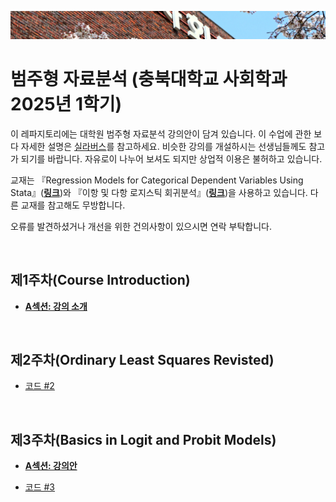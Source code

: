 <p align="center">
  <img src="https://github.com/hxk271/Syllabi/blob/main/sb1.jpg">
</p>

# 범주형 자료분석 (충북대학교 사회학과 2025년 1학기)


이 레파지토리에는 대학원 범주형 자료분석 강의안이 담겨 있습니다. 이 수업에 관한 보다 자세한 설명은 [실라버스](https://github.com/hxk271/Syllabi/blob/main/8969001(2025-1).pdf)를 참고하세요. 비슷한 강의를 개설하시는 선생님들께도 참고가 되기를 바랍니다. 자유로이 나누어 보셔도 되지만 상업적 이용은 불허하고 있습니다.

교재는 『Regression Models for Categorical Dependent Variables Using Stata』([**링크**](https://www.stata.com/bookstore/regression-models-categorical-dependent-variables/))와 『이항 및 다항 로지스틱 회귀분석』([**링크**](https://product.kyobobook.co.kr/detail/S000001281540))을 사용하고 있습니다. 다른 교재를 참고해도 무방합니다.

오류를 발견하셨거나 개선을 위한 건의사항이 있으시면 연락 부탁합니다.

<br/>

## 제1주차(Course Introduction)

-  [**A섹션: 강의 소개**](https://github.com/hxk271/CatData/blob/main/Beamer_범주형자료분석_W01.pdf)


<br/>

## 제2주차(Ordinary Least Squares Revisted)
 
-  [코드 #2](https://github.com/hxk271/CatData/blob/main/W02.do)


<br/>

## 제3주차(Basics in Logit and Probit Models)
 
-  [**A섹션: 강의안**](https://github.com/hxk271/CatData/blob/main/Beamer_범주형자료분석_W02.pdf)

-  [코드 #3](https://github.com/hxk271/CatData/blob/main/W03.do)
